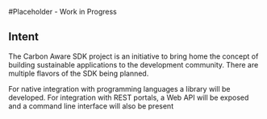 
#Placeholder - Work in Progress

## Intent
The Carbon Aware SDK project is an initiative to bring home the concept of building sustainable applications to the development community. There are multiple flavors of the SDK being
planned.

For native integration with programming languages a library will be developed. For integration with REST portals, a Web API will be exposed and a command line interface will also be present


